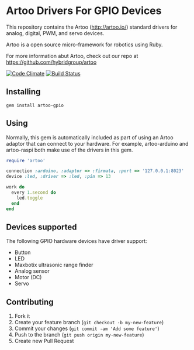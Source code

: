 # Artoo Drivers For GPIO Devices

This repository contains the Artoo (http://artoo.io/) standard drivers for analog, digital, PWM, and servo devices.

Artoo is a open source micro-framework for robotics using Ruby.

For more information abut Artoo, check out our repo at https://github.com/hybridgroup/artoo

[![Code Climate](https://codeclimate.com/github/hybridgroup/artoo-gpio.png)](https://codeclimate.com/github/hybridgroup/artoo-gpio) [![Build Status](https://travis-ci.org/hybridgroup/artoo-gpio.png?branch=master)](https://travis-ci.org/hybridgroup/artoo-gpio)

## Installing

```
gem install artoo-gpio
```

## Using

Normally, this gem is automatically included as part of using an Artoo adaptor that can connect to your hardware. For example, artoo-arduino and artoo-raspi both make use of the drivers in this gem. 

```ruby
require 'artoo'

connection :arduino, :adaptor => :firmata, :port => '127.0.0.1:8023'
device :led, :driver => :led, :pin => 13

work do
  every 1.second do
    led.toggle
  end
end
```

## Devices supported

The following GPIO hardware devices have driver support:
- Button
- LED
- Maxbotix ultrasonic range finder
- Analog sensor
- Motor (DC)
- Servo


## Contributing

1. Fork it
2. Create your feature branch (`git checkout -b my-new-feature`)
3. Commit your changes (`git commit -am 'Add some feature'`)
4. Push to the branch (`git push origin my-new-feature`)
5. Create new Pull Request
